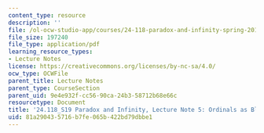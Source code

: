 ```yaml
---
content_type: resource
description: ''
file: /ol-ocw-studio-app/courses/24-118-paradox-and-infinity-spring-2019/81a290435716b7fe065b422bd79dbbe1_MIT24_118S19_LecNote5.pdf
file_size: 197240
file_type: application/pdf
learning_resource_types:
- Lecture Notes
license: https://creativecommons.org/licenses/by-nc-sa/4.0/
ocw_type: OCWFile
parent_title: Lecture Notes
parent_type: CourseSection
parent_uid: 9e4e932f-cc56-90ca-24b3-58712b68e66c
resourcetype: Document
title: '24.118_S19 Paradox and Infinity, Lecture Note 5: Ordinals as Blueprints'
uid: 81a29043-5716-b7fe-065b-422bd79dbbe1
---
```


